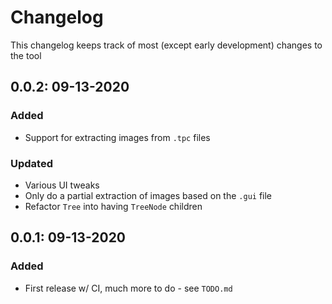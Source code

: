 # Changelog

This changelog keeps track of most (except early development) changes to the tool

## 0.0.2: 09-13-2020

### Added

- Support for extracting images from `.tpc` files

### Updated

- Various UI tweaks
- Only do a partial extraction of images based on the `.gui` file
- Refactor `Tree` into having `TreeNode` children

## 0.0.1: 09-13-2020

### Added

- First release w/ CI, much more to do - see `TODO.md`

